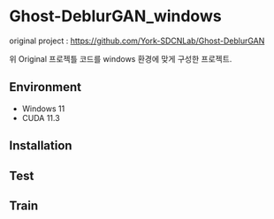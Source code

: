 # Ghost-DeblurGAN_windows
original project : https://github.com/York-SDCNLab/Ghost-DeblurGAN

위 Original 프로젝틀 코드를 windows 환경에 맞게 구성한 프로젝트.

## Environment
- Windows 11
- CUDA 11.3


## Installation

## Test

## Train
